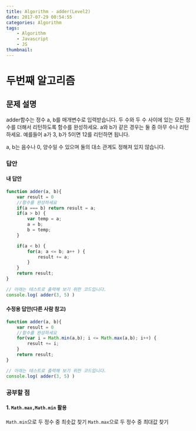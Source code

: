 ```yaml
---
title: Algorithm - adder(Level2)
date: 2017-07-29 00:54:55
categories: Algorithm
tags:
    - Algorithm
    - Javascript
    - JS
thumbnail:
---
```


# 두번째 알고리즘

## 문제 설명

adder함수는 정수 a, b를 매개변수로 입력받습니다.
두 수와 두 수 사이에 있는 모든 정수를 더해서 리턴하도록 함수를 완성하세요. a와 b가 같은 경우는 둘 중 아무 수나 리턴하세요.
예를들어 a가 3, b가 5이면 12를 리턴하면 됩니다.

a, b는 음수나 0, 양수일 수 있으며 둘의 대소 관계도 정해져 있지 않습니다.

### 답안

#### 내 답안

``` js
function adder(a, b){
	var result = 0
	//함수를 완성하세요
	if(a === b) return result = a;
	if(a > b) {
		var temp = a;
		a = b;
		b = temp;
	}

	if(a < b) {
		for(a; a <= b; a++ ) {
			result += a;
		}
	}
	return result;
}

// 아래는 테스트로 출력해 보기 위한 코드입니다.
console.log( adder(3, 5) )
```

#### 수정용 답안(다른 사람 참고)

``` js
function adder(a, b){
	var result = 0
	//함수를 완성하세요
	for(var i = Math.min(a,b); i <= Math.max(a,b); i++) {
		result += i;
	}
	return result;
}

// 아래는 테스트로 출력해 보기 위한 코드입니다.
console.log( adder(3, 5) )
```

### 공부할 점

#### 1. `Math.max,Math.min` 활용

`Math.min`으로 두 정수 중 최솟값 찾기
`Math.max`으로 두 정수 중 최대값 찾기
